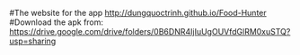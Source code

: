#The website for the app http://dungquoctrinh.github.io/Food-Hunter
#Download the apk from: https://drive.google.com/drive/folders/0B6DNR4IjIuUgOUVfdGlRM0xuSTQ?usp=sharing
